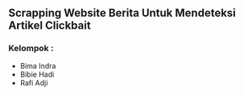 ## Scrapping Website Berita Untuk Mendeteksi Artikel Clickbait

### Kelompok :
* Bima Indra
* Bibie Hadi
* Rafi Adji 